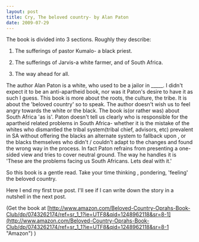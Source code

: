 ```yaml
---
layout: post
title: Cry, The beloved country- by Alan Paton
date: 2009-07-29
---
```


The book is divided into 3 sections. Roughly they describe:

1. The sufferings of pastor Kumalo- a black priest.

2. The sufferings of Jarvis-a white farmer, and of South Africa.

3. The way ahead for all.

The author Alan Paton is a white, who used to be a jailor in _____. I didn't expect it to be an anti-apartheid book, nor was it Paton's desire to have it as such I guess. This book is more about the roots, the culture, the tribe. It is about the 'beloved country' so to speak. The author doesn't wish us to feel angry towards the white or the black. The book is(or rather was) about South Africa 'as is'. Paton doesn't tell us clearly who is responsible for the apartheid related problems in South Africa- whether it is the mistake of the whites who dismantled the tribal system(tribal chief, advisors, etc) prevalent in SA without offering the blacks an alternate system to fallback upon , or the blacks themselves who didn't / couldn't adapt to the changes and found the wrong way in the process. In fact Paton refrains from presenting a one-sided view and tries to cover neutral ground. The way he handles it is 'These are the problems facing us South Africans. Lets deal with it.'

So this book is a gentle read. Take your time thinking , pondering, 'feeling' the beloved country.

Here I end my first true post. I'll see if I can write down the story in a nutshell in the next post.

(Get the book at [http://www.amazon.com/Beloved-Country-Oprahs-Book-Club/dp/0743262174/ref=sr_1_1?ie=UTF8&qid=1248962118&sr=8-1](http://www.amazon.com/Beloved-Country-Oprahs-Book-Club/dp/0743262174/ref=sr_1_1?ie=UTF8&qid=1248962118&sr=8-1 "Amazon") )